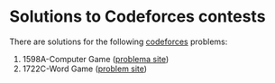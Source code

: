 # Solutions to Codeforces contests
There are solutions for the following [codeforces](https://codeforces.com/) problems:

1. 1598A-Computer Game ([problema site](https://codeforces.com/problemset/problem/1598/A))
2. 1722C-Word Game ([problem site](https://codeforces.com/problemset/problem/1722/C))

